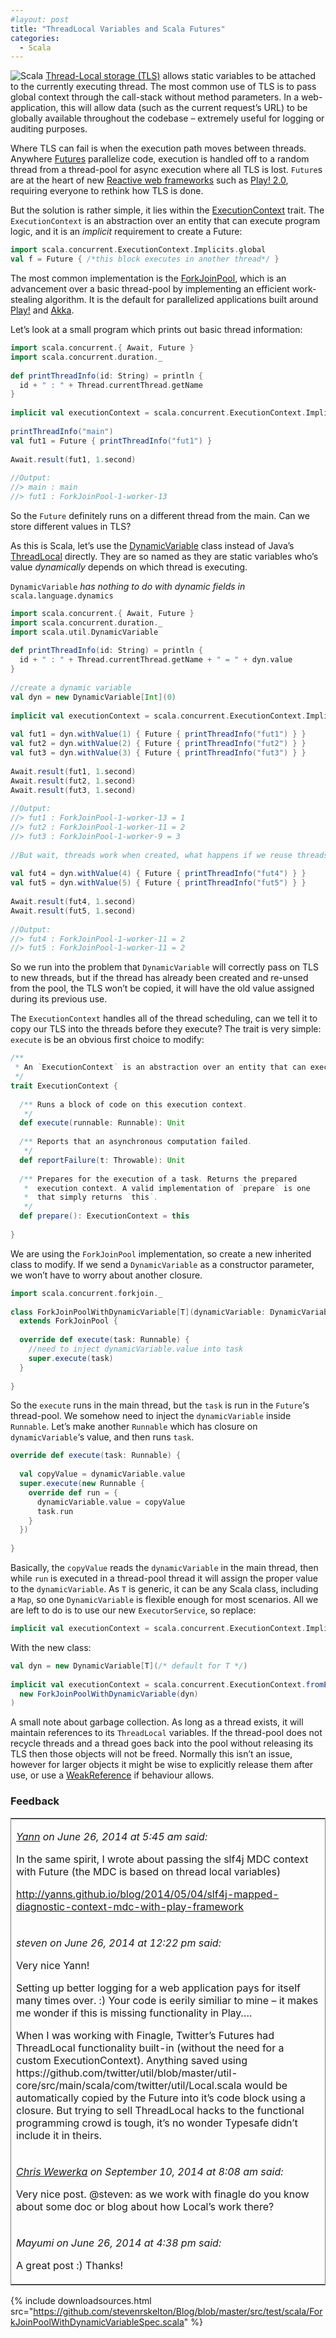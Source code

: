 ```yaml
---
#layout: post
title: "ThreadLocal Variables and Scala Futures"
categories:
  - Scala
---
```


![Scala](/assets/images/2014/06/Scala_logo.png) [Thread-Local storage (TLS)](http://en.wikipedia.org/wiki/Thread-local_storage) allows static variables to be attached to the currently executing thread. The most common use of TLS is to pass global context through the call-stack without method parameters. In a web-application, this will allow data (such as the current request’s URL) to be globally available throughout the codebase – extremely useful for logging or auditing purposes.

Where TLS can fail is when the execution path moves between threads. Anywhere [Futures](http://docs.scala-lang.org/overviews/core/futures.html) parallelize code, execution is handled off to a random thread from a thread-pool for async execution where all TLS is lost. `Future`s are at the heart of new [Reactive web frameworks](http://www.reactivemanifesto.org/) such as [Play! 2.0](http://www.playframework.com/), requiring everyone to rethink how TLS is done.

But the solution is rather simple, it lies within the [ExecutionContext](https://github.com/scala/scala/blob/2.12.x/src/library/scala/concurrent/ExecutionContext.scala) trait. The `ExecutionContext` is an abstraction over an entity that can execute program logic, and it is an _implicit_ requirement to create a Future:

```scala
import scala.concurrent.ExecutionContext.Implicits.global
val f = Future { /*this block executes in another thread*/ }
```

The most common implementation is the [ForkJoinPool](https://github.com/scala/scala/blob/2.12.x/src/forkjoin/scala/concurrent/forkjoin/ForkJoinPool.java), which is an advancement over a basic thread-pool by implementing an efficient work-stealing algorithm. It is the default for parallelized applications built around [Play!](http://www.playframework.com/) and [Akka](http://akka.io/).

Let’s look at a small program which prints out basic thread information:

```scala
import scala.concurrent.{ Await, Future }
import scala.concurrent.duration._
 
def printThreadInfo(id: String) = println {
  id + " : " + Thread.currentThread.getName
}
 
implicit val executionContext = scala.concurrent.ExecutionContext.Implicits.global
 
printThreadInfo("main")
val fut1 = Future { printThreadInfo("fut1") }
 
Await.result(fut1, 1.second)
 
//Output:
//> main : main
//> fut1 : ForkJoinPool-1-worker-13
```

So the `Future` definitely runs on a different thread from the main. Can we store different values in TLS?

As this is Scala, let’s use the [DynamicVariable](http://www.scala-lang.org/api/2.10.0/scala/util/DynamicVariable.html) class instead of Java’s [ThreadLocal](http://docs.oracle.com/javase/6/docs/api/java/lang/ThreadLocal.html) directly. They are so named as they are static variables who’s value _dynamically_ depends on which thread is executing.

`DynamicVariable` *has nothing to do with dynamic fields in* `scala.language.dynamics`

```scala
import scala.concurrent.{ Await, Future }
import scala.concurrent.duration._
import scala.util.DynamicVariable
 
def printThreadInfo(id: String) = println {
  id + " : " + Thread.currentThread.getName + " = " + dyn.value
}
 
//create a dynamic variable
val dyn = new DynamicVariable[Int](0)
 
implicit val executionContext = scala.concurrent.ExecutionContext.Implicits.global
 
val fut1 = dyn.withValue(1) { Future { printThreadInfo("fut1") } }
val fut2 = dyn.withValue(2) { Future { printThreadInfo("fut2") } }
val fut3 = dyn.withValue(3) { Future { printThreadInfo("fut3") } }
 
Await.result(fut1, 1.second)
Await.result(fut2, 1.second)
Await.result(fut3, 1.second)
 
//Output:
//> fut1 : ForkJoinPool-1-worker-13 = 1
//> fut2 : ForkJoinPool-1-worker-11 = 2
//> fut3 : ForkJoinPool-1-worker-9 = 3
 
//But wait, threads work when created, what happens if we reuse threads already in the pool?
 
val fut4 = dyn.withValue(4) { Future { printThreadInfo("fut4") } }
val fut5 = dyn.withValue(5) { Future { printThreadInfo("fut5") } }
 
Await.result(fut4, 1.second)
Await.result(fut5, 1.second)
 
//Output:
//> fut4 : ForkJoinPool-1-worker-11 = 2
//> fut5 : ForkJoinPool-1-worker-11 = 2
```

So we run into the problem that `DynamicVariable` will correctly pass on TLS to new threads, but if the thread has already been created and re-unsed from the pool, the TLS won’t be copied, it will have the old value assigned during its previous use.

The `ExecutionContext` handles all of the thread scheduling, can we tell it to copy our TLS into the threads before they execute?
The trait is very simple: `execute` is be an obvious first choice to modify:

```scala
/**
 * An `ExecutionContext` is an abstraction over an entity that can execute program logic.
 */
trait ExecutionContext {  
 
  /** Runs a block of code on this execution context.
   */
  def execute(runnable: Runnable): Unit
   
  /** Reports that an asynchronous computation failed.
   */
  def reportFailure(t: Throwable): Unit
   
  /** Prepares for the execution of a task. Returns the prepared
   *  execution context. A valid implementation of `prepare` is one
   *  that simply returns `this`.
   */
  def prepare(): ExecutionContext = this
 
}
```

We are using the `ForkJoinPool` implementation, so create a new inherited class to modify. If we send a `DynamicVariable` as a constructor parameter, we won’t have to worry about another closure.

```scala
import scala.concurrent.forkjoin._
 
class ForkJoinPoolWithDynamicVariable[T](dynamicVariable: DynamicVariable[T]) 
  extends ForkJoinPool {
 
  override def execute(task: Runnable) {
    //need to inject dynamicVariable.value into task
    super.execute(task)
  }
 
}
```

So the `execute` runs in the main thread, but the `task` is run in the `Future`‘s thread-pool. We somehow need to inject the `dynamicVariable` inside `Runnable`. Let’s make another `Runnable` which has closure on `dynamicVariable`‘s value, and then runs `task`.

```scala
override def execute(task: Runnable) {
 
  val copyValue = dynamicVariable.value
  super.execute(new Runnable {
    override def run = {
      dynamicVariable.value = copyValue
      task.run
    }
  })
 
}
```

Basically, the `copyValue` reads the `dynamicVariable` in the main thread, then while `run` is executed in a thread-pool thread it will assign the proper value to the `dynamicVariable`. As `T` is generic, it can be any Scala class, including a `Map`, so one `DynamicVariable` is flexible enough for most scenarios. All we are left to do is to use our new `ExecutorService`, so replace:

```scala
implicit val executionContext = scala.concurrent.ExecutionContext.Implicits.global
```

With the new class:

```scala
val dyn = new DynamicVariable[T](/* default for T */)
 
implicit val executionContext = scala.concurrent.ExecutionContext.fromExecutorService(
  new ForkJoinPoolWithDynamicVariable(dyn)
)
```

A small note about garbage collection. As long as a thread exists, it will maintain references to its `ThreadLocal` variables. If the thread-pool does not recycle threads and a thread goes back into the pool without releasing its TLS then those objects will not be freed. Normally this isn’t an issue, however for larger objects it might be wise to explicitly release them after use, or use a [WeakReference](http://www.scala-lang.org/api/current/index.html#scala.ref.WeakReference) if behaviour allows.

### Feedback

<table style="border:1px solid grey">
<tr><td>
<p><i><a href="http://yanns.github.io/">Yann</a> on June 26, 2014 at 5:45 am said: </i></p>
<p>In the same spirit, I wrote about passing the slf4j MDC context with Future (the MDC is based on thread local variables)</p>
<p><a href="http://yanns.github.io/blog/2014/05/04/slf4j-mapped-diagnostic-context-mdc-with-play-framework">http://yanns.github.io/blog/2014/05/04/slf4j-mapped-diagnostic-context-mdc-with-play-framework</p>
</td></tr>
<tr><td>
<p><i>steven on June 26, 2014 at 12:22 pm said: </i></p>
<p>Very nice Yann!</p>
<p>Setting up better logging for a web application pays for itself many times over. :) Your code is eerily similiar to mine – it makes me wonder if this is missing functionality in Play….</p>
<p>When I was working with Finagle, Twitter’s Futures had ThreadLocal functionality built-in (without the need for a custom ExecutionContext). Anything saved using https://github.com/twitter/util/blob/master/util-core/src/main/scala/com/twitter/util/Local.scala would be automatically copied by the Future into it’s code block using a closure. But trying to sell ThreadLocal hacks to the functional programming crowd is tough, it’s no wonder Typesafe didn’t include it in theirs.</p>
</td></tr>
<tr><td>
<p><i><a href="http://chris-wewerka.de/">Chris Wewerka</a> on September 10, 2014 at 8:08 am said: </i></p>
<p>Very nice post. @steven: as we work with finagle do you know about some doc or blog about how Local’s work there?</p>
</td></tr>
<tr><td>
<p><i>Mayumi on June 26, 2014 at 4:38 pm said:</i></p>
<p>A great post :) Thanks!</p>
</td></tr>
</table>

{%
  include downloadsources.html
  src="https://github.com/stevenrskelton/Blog/blob/master/src/test/scala/ForkJoinPoolWithDynamicVariableSpec.scala"
%}
